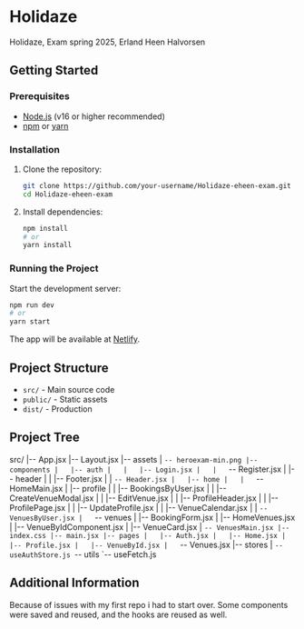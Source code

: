 # Holidaze

Holidaze, Exam spring 2025, Erland Heen Halvorsen

## Getting Started

### Prerequisites

- [Node.js](https://nodejs.org/) (v16 or higher recommended)
- [npm](https://www.npmjs.com/) or [yarn](https://yarnpkg.com/)

### Installation

1. Clone the repository:
    ```bash
    git clone https://github.com/your-username/Holidaze-eheen-exam.git
    cd Holidaze-eheen-exam
    ```

2. Install dependencies:
    ```bash
    npm install
    # or
    yarn install
    ```

### Running the Project

Start the development server:
```bash
npm run dev
# or
yarn start
```

The app will be available at [Netlify](https://holidaze-exam-erlhal.netlify.app/).

## Project Structure

- `src/` - Main source code
- `public/` - Static assets
- `dist/` - Production

## Project Tree

src/
|-- App.jsx
|-- Layout.jsx
|-- assets
|   `-- heroexam-min.png
|-- components
|   |-- auth
|   |   |-- Login.jsx
|   |   `-- Register.jsx
|   |-- header
|   |   |-- Footer.jsx
|   |   `-- Header.jsx
|   |-- home
|   |   `-- HomeMain.jsx
|   |-- profile
|   |   |-- BookingsByUser.jsx
|   |   |-- CreateVenueModal.jsx
|   |   |-- EditVenue.jsx
|   |   |-- ProfileHeader.jsx
|   |   |-- ProfilePage.jsx
|   |   |-- UpdateProfile.jsx
|   |   |-- VenueCalendar.jsx
|   |   `-- VenuesByUser.jsx
|   `-- venues
|       |-- BookingForm.jsx
|       |-- HomeVenues.jsx
|       |-- VenueByIdComponent.jsx
|       |-- VenueCard.jsx
|       `-- VenuesMain.jsx
|-- index.css
|-- main.jsx
|-- pages
|   |-- Auth.jsx
|   |-- Home.jsx
|   |-- Profile.jsx
|   |-- VenueById.jsx
|   `-- Venues.jsx
|-- stores
|   `-- useAuthStore.js
`-- utils
    `-- useFetch.js

## Additional Information

Because of issues with my first repo i had to start over. Some components were saved and reused, and the hooks are reused as well.
